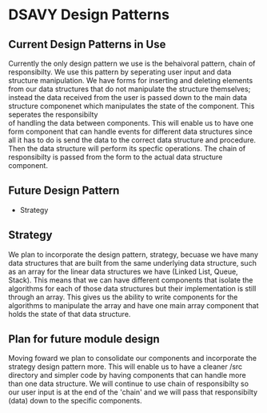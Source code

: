 # DSAVY Design Patterns

## Current Design Patterns in Use
Currently the only design pattern we use is the behaivoral pattern, chain of responsibilty. 
We use this pattern by seperating user input and data structure manipulation. We have forms for inserting and deleting 
elements from our data structures that do not manipulate the structure themselves; instead the data received from the user
is passed down to the main data structure componenet which manipulates the state of the component. This seperates the responsibilty  
of handling the data between components. This will enable us to have one form component that can handle events for different 
data structures since all it has to do is send the data to the correct data structure and procedure. Then the data structure will perform 
its specfic operations. The chain of responsibilty is passed from the form to the actual data structure component. 

## Future Design Pattern 
* Strategy

## Strategy 
We plan to incorporate the design pattern, strategy, becuase we have many data structures that are built from the same underlying 
data structure, such as an array for the linear data structures we have (Linked List, Queue, Stack). This means that we can have different components that isolate the algorithms for each of those data structures but their implementation is still through an array. This gives us the ability to write components for the algorithms to manipulate the array and have one main array component that holds the state of that data structure.  

## Plan for future module design
Moving foward we plan to consolidate our components and incorporate the strategy design pattern more. This will enable us to have a cleaner
/src directory and simpler code by having components that can handle more than one data structure. We will continue to use chain of responsibilty so our user input is at the end of the 'chain' and we will pass that responsibilty (data) down to the specific components. 